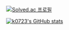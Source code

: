 [![Solved.ac
프로필](http://mazassumnida.wtf/api/generate_badge?boj=kim7824)](https://solved.ac/kim7824)


[![k0723's GitHub stats](https://github-readme-stats.vercel.app/api?username=k0723&count_private=true)](https://github.com/k0723/github-readme-stats)
